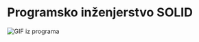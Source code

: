 # Programsko inženjerstvo SOLID

![GIF iz programa](https://cdn.discordapp.com/attachments/413272824749490178/800092238780039189/MuE6tMvn3E-1.gif)